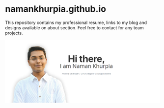 # namankhurpia.github.io
This repository contains my professional resume, links to my blog and designs available on about section. Feel free to contact for any team projects.

![alt text](https://raw.githubusercontent.com/namankhurpia/namankhurpia.github.io/master/naman.PNG)
